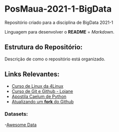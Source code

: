 # PosMaua-2021-1-BigData
Repositório criado para a disciplina de BigData 2021-1

Linguagem para desenvolver o **README** = *Markdown*.

## Estrutura do Repositório:

Descrição de como o repositório está organizado.

## Links Relevantes:

- [Curso de Linux da 4Linux](https://4linux.com.br/cursos/treinamento/linux-beginners-in-cloud/)
- [Curso de Git e Github - Loiane](https://www.youtube.com/watch?v=UMhskLXJuq4)
- [Apostila Caelum de Python](https://www.caelum.com.br/apostila/apostila-python-orientacao-a-objetos.pdf)
- [Atualizando um **fork** do Github](https://www.lambda3.com.br/2016/02/mantendo-um-fork-atualizado-no-github/)

### Datasets:

-[Awesome Data](https://github.com/awesomedata/awesome-public-datasets)

